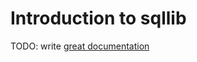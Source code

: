 # Introduction to sqllib

TODO: write [great documentation](http://jacobian.org/writing/great-documentation/what-to-write/)
